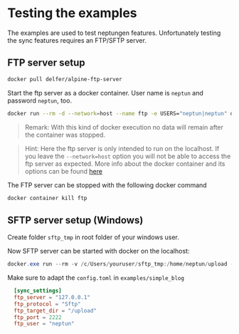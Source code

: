 # Testing the examples

The examples are used to test neptungen features. Unfortunately testing the sync features requires an FTP/SFTP server.

## FTP server setup

```bash
docker pull delfer/alpine-ftp-server
```

Start the ftp server as a docker container. User name is `neptun` and password `neptun`, too.

```bash
docker run --rm -d --network=host --name ftp -e USERS="neptun|neptun" delfer/alpine-ftp-server
```

> Remark: With this kind of docker execution no data will remain after the container was stopped.

> Hint: Here the ftp server is only intended to run on the localhost. If you leave the `--network=host` option you will not be able to access the ftp server as expected. More info about the docker container and its options can be found [here](https://github.com/delfer/docker-alpine-ftp-server)

The FTP server can be stopped with the following docker command

```bash
docker container kill ftp
```

## SFTP server setup (Windows)

Create folder `sftp_tmp` in root folder of your windows user.

Now SFTP server can be started with docker on the localhost:

```ps1
docker.exe run --rm -v /c/Users/youruser/sftp_tmp:/home/neptun/upload -p 2222:22 -d atmoz/sftp neptun:neptun
```

Make sure to adapt the `config.toml` in `examples/simple_blog`

```toml
  [sync_settings]
  ftp_server = "127.0.0.1"
  ftp_protocol = "Sftp"
  ftp_target_dir = "/upload"
  ftp_port = 2222
  ftp_user = "neptun"
```
